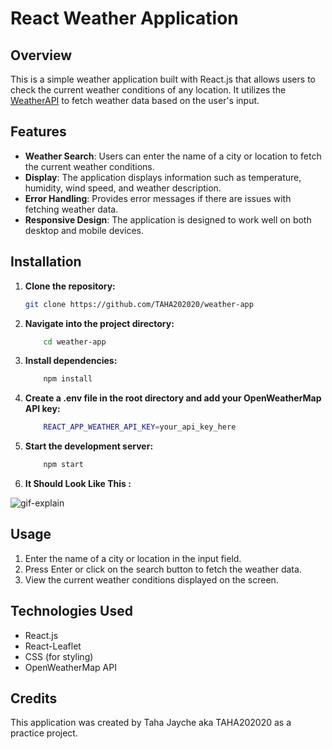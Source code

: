 # React Weather Application

## Overview

This is a simple weather application built with React.js that allows users to check the current weather conditions of any location. It utilizes the [WeatherAPI](https://www.weatherapi.com/) to fetch weather data based on the user's input.

## Features

- **Weather Search**: Users can enter the name of a city or location to fetch the current weather conditions.
- **Display**: The application displays information such as temperature, humidity, wind speed, and weather description.
- **Error Handling**: Provides error messages if there are issues with fetching weather data.
- **Responsive Design**: The application is designed to work well on both desktop and mobile devices.

## Installation

1. **Clone the repository:**
   ```bash
   git clone https://github.com/TAHA202020/weather-app
   ```
2. **Navigate into the project directory:**
    ```bash
        cd weather-app
    ```
3. **Install dependencies:**
    ```bash
        npm install
    ```
4. **Create a .env file in the root directory and add your OpenWeatherMap API key:**
    ```bash
        REACT_APP_WEATHER_API_KEY=your_api_key_here
    ```
5. **Start the development server:**
    ```bash
        npm start
    ```
6. **It Should Look Like This :**


![gif-explain](https://github.com/TAHA202020/weather-app/assets/73696868/a9726081-0e38-4689-8286-5cb18c2887e4)


## Usage
1. Enter the name of a city or location in the input field.
2. Press Enter or click on the search button to fetch the weather data.
3. View the current weather conditions displayed on the screen.

## Technologies Used 
* React.js
* React-Leaflet 
* CSS (for styling)
* OpenWeatherMap API

## Credits
This application was created by Taha Jayche aka TAHA202020 as a practice project.
